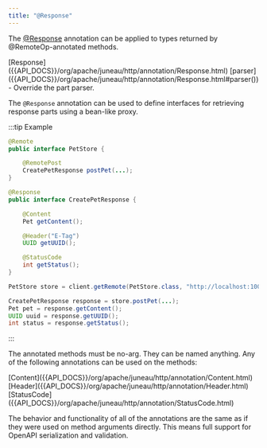 ```yaml
---
title: "@Response"
---
```


The [@Response]({{API_DOCS}}/org/apache/juneau/http/annotation/Response.html) annotation can be applied to types
returned by @RemoteOp-annotated methods.

<tree>
<node-0><java-annotation>[Response]({{API_DOCS}}/org/apache/juneau/http/annotation/Response.html)</java-annotation></node-0>
<node-1><java-method-annotation>[parser]({{API_DOCS}}/org/apache/juneau/http/annotation/Response.html#parser()) - Override the part parser.</java-method-annotation></node-1>
</tree>

The `@Response` annotation can be used to define interfaces for retrieving response parts using a bean-like proxy.

:::tip Example
```java
@Remote
public interface PetStore {

    @RemotePost
    CreatePetResponse postPet(...);
}
```

```java
@Response
public interface CreatePetResponse {

    @Content
    Pet getContent();

    @Header("E-Tag")
    UUID getUUID();

    @StatusCode
    int getStatus();
}
```

```java
PetStore store = client.getRemote(PetStore.class, "http://localhost:10000");

CreatePetResponse response = store.postPet(...);
Pet pet = response.getContent();
UUID uuid = response.getUUID();
int status = response.getStatus();
```
:::

The annotated methods must be no-arg.
They can be named anything.
Any of the following annotations can be used on the methods:

<tree>
<node-0><java-annotation>[Content]({{API_DOCS}}/org/apache/juneau/http/annotation/Content.html)</java-annotation></node-0>
<node-0><java-annotation>[Header]({{API_DOCS}}/org/apache/juneau/http/annotation/Header.html)</java-annotation></node-0>
<node-0><java-annotation>[StatusCode]({{API_DOCS}}/org/apache/juneau/http/annotation/StatusCode.html)</java-annotation></node-0>
</tree>

The behavior and functionality of all of the annotations are the same as if they were used on method arguments directly.
This means full support for OpenAPI serialization and validation.